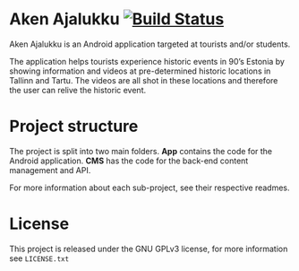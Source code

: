 # Aken Ajalukku [![Build Status](https://travis-ci.org/rasmussaks/aken-ajalukku.svg?branch=master)](https://travis-ci.org/rasmussaks/aken-ajalukku)
Aken Ajalukku is an Android application targeted at tourists and/or students.

The application helps tourists experience historic events in 90’s Estonia by showing information and 
videos at pre-determined historic locations in Tallinn and Tartu. The videos are all shot in these locations and 
therefore the user can relive the historic event.

# Project structure
The project is split into two main folders. **App** contains the code for the Android application. **CMS** has the code for the
back-end content management and API.

For more information about each sub-project, see their respective readmes.

# License
This project is released under the GNU GPLv3 license, for more information see `LICENSE.txt`
